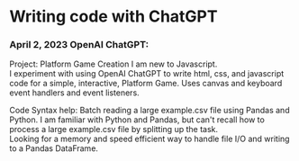# Writing code with ChatGPT  

### April 2, 2023 OpenAI ChatGPT:

Project: Platform Game Creation
I am new to Javascript.  
I experiment with using OpenAI ChatGPT to write html, css, and javascript code for a simple, interactive, Platform Game. Uses canvas and keyboard event handlers and event listeners.  

Code Syntax help: Batch reading a large example.csv file using Pandas and Python.
I am familiar with Python and Pandas, but can't recall how to process a large example.csv file by splitting up the task.  
Looking for a memory and speed efficient way to handle file I/O and writing to a Pandas DataFrame.  
  

